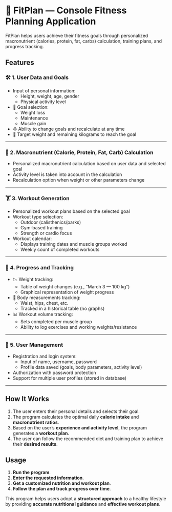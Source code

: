 # 🎯 FitPlan — Console Fitness Planning Application

FitPlan helps users achieve their fitness goals through personalized macronutrient (calories, protein, fat, carbs) calculation, training plans, and progress tracking.

## Features 

### 🛠️ 1. User Data and Goals

- Input of personal information:
  - Height, weight, age, gender
  - Physical activity level
- 🎯 Goal selection:
  - Weight loss
  - Maintenance
  - Muscle gain
- ♻️ Ability to change goals and recalculate at any time
- 📌 Target weight and remaining kilograms to reach the goal

---

### 🧮 2. Macronutrient (Calorie, Protein, Fat, Carb) Calculation

- Personalized macronutrient calculation based on user data and selected goal
- Activity level is taken into account in the calculation
- Recalculation option when weight or other parameters change

---

### 🏋️ 3. Workout Generation

- Personalized workout plans based on the selected goal
- Workout type selection:
  - Outdoor (calisthenics/parks)
  - Gym-based training
  - Strength or cardio focus
- Workout calendar:
  - Displays training dates and muscle groups worked
  - Weekly count of completed workouts

---

### 💪 4. Progress and Tracking

- 📉 Weight tracking:
  - Table of weight changes (e.g., “March 3 — 100 kg”)
  - Graphical representation of weight progress
- 📏 Body measurements tracking:
  - Waist, hips, chest, etc.
  - Tracked in a historical table (no graphs)
- 📊 Workout volume tracking:
  - Sets completed per muscle group
  - Ability to log exercises and working weights/resistance

---

### 🔐 5. User Management

- Registration and login system:
  - Input of name, username, password
  - Profile data saved (goals, body parameters, activity level)
- Authorization with password protection
- Support for multiple user profiles (stored in database)

---

## How It Works  
1. The user enters their personal details and selects their goal.  
2. The program calculates the optimal daily **calorie intake** and **macronutrient ratios**.  
3. Based on the user’s **experience and activity level**, the program generates a **workout plan**.  
4. The user can follow the recommended diet and training plan to achieve their **desired results**.  

## Usage  
1. **Run the program**.  
2. **Enter the requested information**.  
3. **Get a customized nutrition and workout plan**.  
4. **Follow the plan and track progress over time**.  

This program helps users adopt a **structured approach** to a healthy lifestyle by providing **accurate nutritional guidance** and **effective workout plans**.
